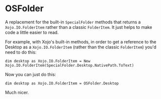 # OSFolder

A replacement for the built-in `SpecialFolder` methods that returns a `Xojo.IO.FolderItem` rather than a classic `FolderItem`. It just helps to make code a little easier to read.

For example, with Xojo's built-in methods, in order to get a reference to the Desktop as a `Xojo.IO.FolderItem` (rather than the classic `FolderItem`) you'd need to do this:

```
dim desktop as Xojo.IO.FolderItem = New Xojo.IO.FolderItem(SpecialFolder.Desktop.NativePath.ToText)

```

Now you can just do this:

```
dim desktop as Xojo.IO.FolderItem = OSFolder.Desktop
```

Much nicer.
